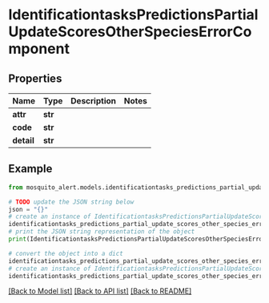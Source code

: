 # IdentificationtasksPredictionsPartialUpdateScoresOtherSpeciesErrorComponent


## Properties

Name | Type | Description | Notes
------------ | ------------- | ------------- | -------------
**attr** | **str** |  | 
**code** | **str** |  | 
**detail** | **str** |  | 

## Example

```python
from mosquito_alert.models.identificationtasks_predictions_partial_update_scores_other_species_error_component import IdentificationtasksPredictionsPartialUpdateScoresOtherSpeciesErrorComponent

# TODO update the JSON string below
json = "{}"
# create an instance of IdentificationtasksPredictionsPartialUpdateScoresOtherSpeciesErrorComponent from a JSON string
identificationtasks_predictions_partial_update_scores_other_species_error_component_instance = IdentificationtasksPredictionsPartialUpdateScoresOtherSpeciesErrorComponent.from_json(json)
# print the JSON string representation of the object
print(IdentificationtasksPredictionsPartialUpdateScoresOtherSpeciesErrorComponent.to_json())

# convert the object into a dict
identificationtasks_predictions_partial_update_scores_other_species_error_component_dict = identificationtasks_predictions_partial_update_scores_other_species_error_component_instance.to_dict()
# create an instance of IdentificationtasksPredictionsPartialUpdateScoresOtherSpeciesErrorComponent from a dict
identificationtasks_predictions_partial_update_scores_other_species_error_component_from_dict = IdentificationtasksPredictionsPartialUpdateScoresOtherSpeciesErrorComponent.from_dict(identificationtasks_predictions_partial_update_scores_other_species_error_component_dict)
```
[[Back to Model list]](../README.md#documentation-for-models) [[Back to API list]](../README.md#documentation-for-api-endpoints) [[Back to README]](../README.md)


